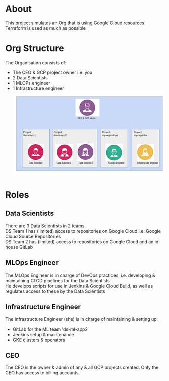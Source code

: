 # About
This project simulates an Org that is using Google Cloud resources. Terraform is used as much as possible

# Org Structure
The Organisation consists of:
- The CEO & GCP project owner i.e. you
- 2 Data Scientists
- 1 MLOPs engineer
- 1 Infrastructure engineer  
![Org Structure](./Org%20structure.jpg)


# Roles
## Data Scientists
There are 3 Data Scientists in 2 teams.  
DS Team 1 has (limited) access to repositories on Google Cloud i.e. Google Cloud Source Repositories  
DS Team 2 has (limited) access to repositories on Google Cloud and an in-house GitLab


## MLOps Engineer
The MLOps Engineer is in charge of DevOps practices, i.e. developing & maintaining CI CD pipelines for the Data Scientists  
He develops scripts for use in Jenkins & Google Cloud Build, as well as regulates access to these by the Data Scientists


## Infrastructure Engineer
The Infrastructure Engineer (she) is in charge of maintaining & setting up:
- GitLab for the ML team 'ds-ml-app2
- Jenkins setup & maintenance
- GKE clusters & operators


## CEO
The CEO is the owner & admin of any & all GCP projects created. Only the CEO has access to billing accounts.